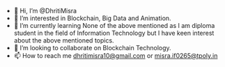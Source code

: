 - 👋 Hi, I’m @DhritiMisra
- 👀 I’m interested in Blockchain, Big Data and Animation.
- 🌱 I’m currently learning None of the above mentioned as I am diploma student in the field of Information Technology but I have keen interest about the above mentioned topics.
- 💞️ I’m looking to collaborate on Blockchain Technology.
- 📫 How to reach me dhritimisra10@gmail.com or misra.if0265@tpoly.in

<!---
DhritiMisra/DhritiMisra is a ✨ special ✨ repository because its `README.md` (this file) appears on your GitHub profile.
You can click the Preview link to take a look at your changes.
--->
